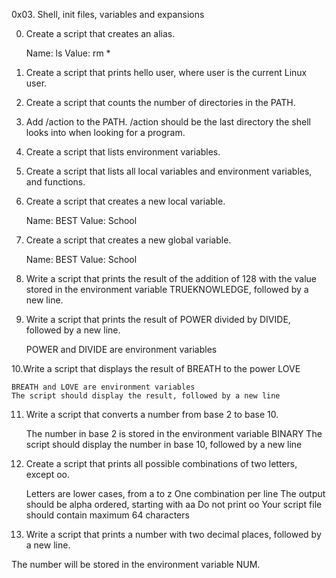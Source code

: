 0x03. Shell, init files, variables and expansions

0. Create a script that creates an alias.

    Name: ls
    Value: rm *

1. Create a script that prints hello user, where user is the current Linux user.

2. Create a script that counts the number of directories in the PATH.

3. Add /action to the PATH. /action should be the last directory the shell looks into when looking for a program.

4. Create a script that lists environment variables.

5. Create a script that lists all local variables and environment variables, and functions.

6. Create a script that creates a new local variable.

    Name: BEST
    Value: School

7. Create a script that creates a new global variable.

    Name: BEST
    Value: School

8. Write a script that prints the result of the addition of 128 with the value stored in the environment variable TRUEKNOWLEDGE, followed by a new line.

9. Write a script that prints the result of POWER divided by DIVIDE, followed by a new line.

    POWER and DIVIDE are environment variables


10.Write a script that displays the result of BREATH to the power LOVE

    BREATH and LOVE are environment variables
    The script should display the result, followed by a new line

11. Write a script that converts a number from base 2 to base 10.

    The number in base 2 is stored in the environment variable BINARY
    The script should display the number in base 10, followed by a new line

12. Create a script that prints all possible combinations of two letters, except oo.

    Letters are lower cases, from a to z
    One combination per line
    The output should be alpha ordered, starting with aa
    Do not print oo
    Your script file should contain maximum 64 characters

13. Write a script that prints a number with two decimal places, followed by a new line.

The number will be stored in the environment variable NUM.